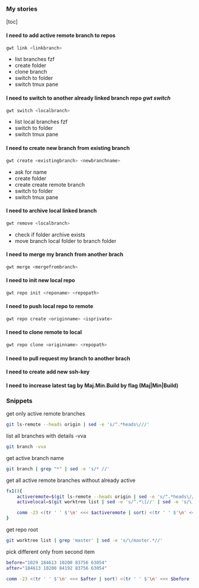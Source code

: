 ### My stories

[toc]

#### I need to add active remote branch to repos
```bash
gwt link <linkbranch>
```
- list branches fzf
- create folder
- clone branch
- switch to folder
- switch tmux pane

#### I need to switch to another already linked branch repo *gwt switch*
```bash
gwt switch <localbranch>
```
- list local branches fzf
- switch to folder
- switch tmux pane

#### I need to create new branch from existing branch
```bash
gwt create <existingbranch> <newbranchname>
```
- ask for name
- create folder
- create create remote branch
- switch to folder
- switch tmux pane

#### I need to archive local linked branch
```bash
gwt remove <localbranch>
```
- check if folder archive exists
- move branch local folder to branch folder

#### I need to merge my branch from another brach
```bash
gwt merge <mergefrombranch>
```

#### I need to init new local repo
```bash
gwt repo init <reponame> <repopath>
```

#### I need to push local repo to remote
```bash
gwt repo create <originname> <isprivate>
```

#### I need to clone remote to local
```bash
gwt repo clone <originname> <repopath>
```

#### I need to pull request my branch to another brach
#### I need to create add new ssh-key
#### I need to increase latest tag by Maj.Min.Build by flag (Maj|Min|Build)

### Snippets
get only active remote branches
```bash
git ls-remote --heads origin | sed -e 's/^.*heads\///'
```
list all branches with details -vva
```bash
git branch -vva
```

get active branch name
```bash
git branch | grep "*" | sed -e 's/* //'
```


get all active remote branches without already active
```bash
fx1(){
    activeremote=$(git ls-remote --heads origin | sed -e 's/^.*heads\///')
    activelocal=$(git worktree list | sed -e 's/^.*\[//' | sed -e 's/\]$//')

    comm -23 <(tr ' ' $'\n' <<< $activeremote | sort) <(tr ' ' $'\n' <<< $activelocal | sort)
}
```

get repo root
```bash
git worktree list | grep 'master' | sed -e 's/\/master.*//'
```

pick different only from second item
```bash
before="1029 184613 10200 83756 63054"
after="184613 10200 84192 83756 63054"

comm -23 <(tr ' ' $'\n' <<< $after | sort) <(tr ' ' $'\n' <<< $before | sort)
```

